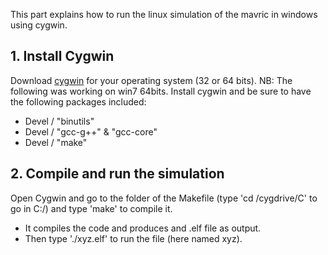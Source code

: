 This part explains how to run the linux simulation of the mavric in windows using cygwin.

## 1. Install Cygwin
Download [cygwin](https://www.cygwin.com/) for your operating system (32 or 64 bits). NB: The following was working on win7 64bits.
Install cygwin and be sure to have the following packages included:
- Devel / "binutils"
- Devel / "gcc-g++" & "gcc-core"
- Devel / "make"

## 2. Compile and run the simulation
Open Cygwin and go to the folder of the Makefile (type 'cd /cygdrive/C' to go in C:/) and type 'make' to compile it.
- It compiles the code and produces and .elf file as output. 
- Then type './xyz.elf' to run the file (here named xyz).